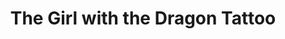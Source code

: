 ---
layout: book
title: "The Girl with the Dragon Tattoo"
image_path: /images/books/the-girl-with-the-dragon-tattoo.jpg
---